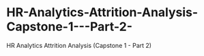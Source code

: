 # HR-Analytics-Attrition-Analysis-Capstone-1---Part-2-
HR Analytics Attrition Analysis (Capstone 1 - Part 2)
